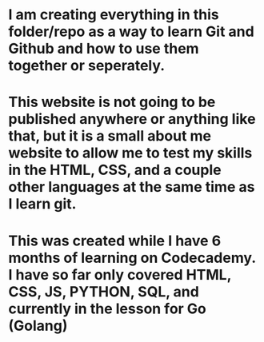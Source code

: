 # I am creating everything in this folder/repo as a way to learn Git and Github and how to use them together or seperately. 

# This website is not going to be published anywhere or anything like that, but it is a small about me website to allow me to test my skills in the HTML, CSS, and a couple other languages at the same time as I learn git.

# This was created while I have 6 months of learning on Codecademy. I have so far only covered HTML, CSS, JS, PYTHON, SQL, and currently in the lesson for Go (Golang)